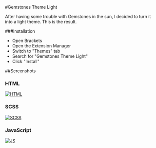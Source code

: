 #Gemstones Theme Light

After having some trouble with Gemstones in the sun, I decided to turn it into a light theme.
This is the result.

###Installation
* Open Brackets
* Open the Extension Manager
* Switch to "Themes" tab
* Search for "Gemstones Theme Light"
* Click "Install"

##Screenshots

### HTML
[![HTML](https://raw.githubusercontent.com/mynimi/gemstones-light-brackets-theme/master/screenshots/html.pngml.png)](https://raw.githubusercontent.com/mynimi/gemstones-light-brackets-theme/master/screenshots/html.png)
### SCSS
[![SCSS](https://raw.githubusercontent.com/mynimi/gemstones-light-brackets-theme/master/screenshots/scss.pngss.png)](https://raw.githubusercontent.com/mynimi/gemstones-light-brackets-theme/master/screenshots/scss.png)
### JavaScript
[![JS](https://raw.githubusercontent.com/mynimi/gemstones-light-brackets-theme/master/screenshots/js.pngjs.png)](https://raw.githubusercontent.com/mynimi/gemstones-light-brackets-theme/master/screenshots/js.png)
